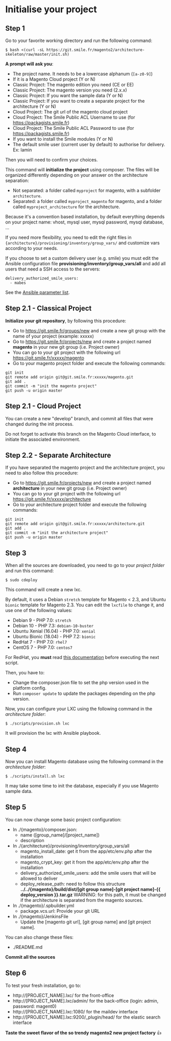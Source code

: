 # Initialise your project

## Step 1

Go to your favorite working directory and run the following command:

```
$ bash <(curl -sL https://git.smile.fr/magento2/architecture-skeleton/raw/master/init.sh)
```

__A prompt will ask you__:

- The project name. It needs to be a lowercase alphanum (`[a-z0-9]`)
- If it is a Magento Cloud project (Y or N)
- Classic Project: The magento edition you need (CE or EE)
- Classic Project: The magento version you need (2.x.x)
- Classic Project: If you want the sample data  (Y or N)
- Classic Project: If you want to create a separate project for the architecture  (Y or N)
- Cloud Project: The git url of the magento cloud project
- Cloud Project: The Smile Public ACL Username to use (for https://packagists.smile.fr)
- Cloud Project: The Smile Public ACL Password to use (for https://packagists.smile.fr)
- If you want to install the Smile modules (Y or N)
- The default smile user (current user by default) to authorise for delivery. Ex: lamin
  
Then you will need to confirm your choices.
 
This command will __initialize the project__ using composer. The files will be organized differently depending on your answer on the architecture separation:

- Not separated: a folder called `myproject` for magento, with a subfolder `architecture`.
- Separated: a folder called `myproject_magento` for magento, and a folder called `myproject_architecture` for the architecture.

Because it's a convention based installation, by default everything depends on your project name: vhost, mysql user, mysql password, mysql database, ...

If you need more flexibility, you need to edit the right files in `{architecture}/provisioning/inventory/group_vars/` and customize vars according to your needs.

If you choose to set a custom delivery user (e.g. smile) you must edit the Ansible configuration file __provisioning/inventory/group_vars/all__ and add all users that need a SSH access to the servers:

```
delivery_authorized_smile_users:
  - mabes
```

See the [Ansible parameter list](docs/parameters.md).

## Step 2.1 - Classical Project

__Initialize your git repository__, by following this procedure:

- Go to https://git.smile.fr/groups/new and create a new git group with the name of your project (example: xxxxx)
- Go to https://git.smile.fr/projects/new and create a project named **magento** in your new git group (i.e. Project owner)
- You can go to your git project with the following url https://git.smile.fr/xxxxx/magento
- Go to your magento project folder and execute the following commands:
 
```
git init
git remote add origin git@git.smile.fr:xxxxx/magento.git
git add .
git commit -m "init the magento project"
git push -u origin master
```


## Step 2.1 - Cloud Project

You can create a new "develop" branch, and commit all files that were changed during the init process. 

Do not forget to activate this branch on the Magento Cloud interface, to initiate the associated environment.


## Step 2.2 - Separate Architecture

If you have separated the magento project and the architecture project, you need to also follow this procedure:

- Go to https://git.smile.fr/projects/new and create a project named **architecture** in your new git group (i.e. Project owner)
- You can go to your git project with the following url https://git.smile.fr/xxxxx/architecture
- Go to your architecture project folder and execute the following commands:
 
```
git init
git remote add origin git@git.smile.fr:xxxxx/architecture.git
git add .
git commit -m "init the architecture project"
git push -u origin master
```


## Step 3

When all the sources are downloaded, you need to go to your *project folder* and run this command:

```
$ sudo cdeploy
```

This command will create a new lxc.

By default, it uses a Debian `stretch` template for Magento < 2.3, and Ubuntu `bionic` template for Magento 2.3.
You can edit the `lxcfile` to change it, and use one of the following values:

- Debian 9 - PHP 7.0: `stretch`
- Debian 10 - PHP 7.3: `debian-10-buster`
- Ubuntu Xenial (16.04) - PHP 7.0: `xenial`
- Ubuntu Bionic (18.04) - PHP 7.2: `bionic`
- RedHat 7 - PHP 7.0: `rhel7`
- CentOS 7 - PHP 7.0: `centos7`

For RedHat, you **must** read [this documentation](redhat.md) before executing the next script.

Then, you have to:

- Change the composer.json file to set the php version used in the platform config.
- Run `composer update` to update the packages depending on the php version. 

Now, you can configure your LXC using the following command in the *architecture folder*:

```
$ ./scripts/provision.sh lxc
```

It will provision the lxc with Ansible playbook.

## Step 4

Now you can install Magento database using the following command in the *architecture folder*:

```
$ ./scripts/install.sh lxc
```

It may take some time to init the database, especially if you use Magento sample data.

## Step 5

You can now change some basic project configuration:

- In ./{magento}/composer.json:
    - name ([group_name]/[project_name])
    - description
- In ./{architecture}/provisioning/inventory/group_vars/all
    - magento_install_date: get it from the app/etc/env.php after the installation
    - magento_crypt_key: get it from the app/etc/env.php after the installation
    - delivery_authorized_smile_users: add the smile users that will be allowed to deliver
    - deploy_release_path: need to follow this structure __../../{magento}/build/dist/[git group name]-[git project name]-{{ deploy_version }}.tar.gz__
       WARNING: for this path, it must be changed if the architecture is separated from the magento sources.
- In ./{magento}/.spbuilder.yml
    - package.vcs.url: Provide your git URL
- In ./{magento}/JenkinsFile
    - Update the [magento git url], [git group name] and [git project name].

You can also change these files:

- ./README.md

__Commit all the sources__

## Step 6

To test your fresh installation, go to:

- http://[PROJECT_NAME].lxc/                   for the front-office
- http://[PROJECT_NAME].lxc/admin/             for the back-office (login: admin, password: magent0)
- http://[PROJECT_NAME].lxc:1080/              for the maildev interface
- http://[PROJECT_NAME].lxc:9200/_plugin/head/ for the elastic search interface

__Taste the sweet flavor of the so trendy magento2 new project factory__ :+1:
